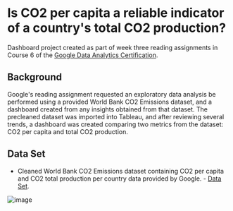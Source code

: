# Is CO2 per capita a reliable indicator of a country's total CO2 production?
Dashboard project created as part of week three reading assignments in Course 6 of the [Google Data Analytics Certification](https://grow.google/certificates/data-analytics/#?modal_active=none).

## Background

Google's reading assignment requested an exploratory data analysis be performed using a provided World Bank CO2 Emissions dataset, and a dashboard created from any insights obtained from that dataset. The precleaned dataset was imported into Tableau, and after reviewing several trends, a dashboard was created comparing two metrics from the dataset: CO2 per capita and total CO2 production.

## Data Set

- Cleaned World Bank CO2 Emissions dataset containing CO2 per capita and CO2 total production per country data provided by Google. - [Data Set](https://github.com/cgjohnso/Is-CO2-per-capita-a-reliable-indicator-of-a-countrys-total-CO2-production/blob/main/CO2-Dataset.xlsx).

![image](https://user-images.githubusercontent.com/109831179/180744838-e922f77e-d68c-4994-815b-9dfad651f2f2.png)

